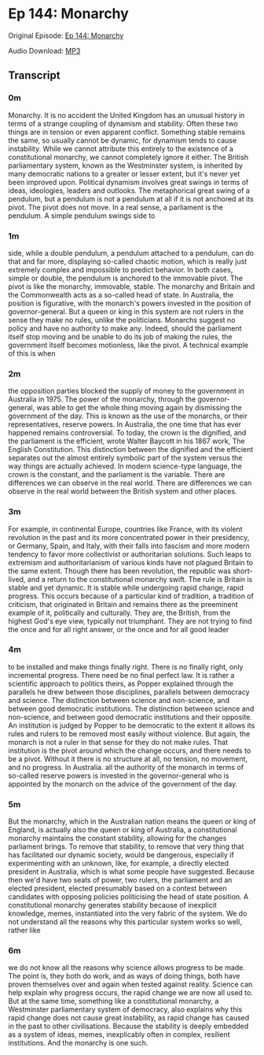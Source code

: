 # Ep 144: Monarchy

Original Episode: [Ep 144: Monarchy](https://www.podbean.com/site/EpisodeDownload/PB12BBABAC8HIJ)

Audio Download: [MP3](https://mcdn.podbean.com/mf/download/64acsz/Monarchy_Podcasta1hac.mp3)

## Transcript

### 0m

Monarchy. It is no accident the United Kingdom has an unusual history in terms of a strange coupling of dynamism and stability. Often these two things are in tension or even apparent conflict. Something stable remains the same, so usually cannot be dynamic, for dynamism tends to cause instability. While we cannot attribute this entirely to the existence of a constitutional monarchy, we cannot completely ignore it either. The British parliamentary system, known as the Westminster system, is inherited by many democratic nations to a greater or lesser extent, but it's never yet been improved upon. Political dynamism involves great swings in terms of ideas, ideologies, leaders and outlooks. The metaphorical great swing of a pendulum, but a pendulum is not a pendulum at all if it is not anchored at its pivot. The pivot does not move. In a real sense, a parliament is the pendulum. A simple pendulum swings side to

### 1m

side, while a double pendulum, a pendulum attached to a pendulum, can do that and far more, displaying so-called chaotic motion, which is really just extremely complex and impossible to predict behavior. In both cases, simple or double, the pendulum is anchored to the immovable pivot. The pivot is like the monarchy, immovable, stable. The monarchy and Britain and the Commonwealth acts as a so-called head of state. In Australia, the position is figurative, with the monarch's powers invested in the position of governor-general. But a queen or king in this system are not rulers in the sense they make no rules, unlike the politicians. Monarchs suggest no policy and have no authority to make any. Indeed, should the parliament itself stop moving and be unable to do its job of making the rules, the government itself becomes motionless, like the pivot. A technical example of this is when

### 2m

the opposition parties blocked the supply of money to the government in Australia in 1975. The power of the monarchy, through the governor-general, was able to get the whole thing moving again by dismissing the government of the day. This is known as the use of the monarchs, or their representatives, reserve powers. In Australia, the one time that has ever happened remains controversial. To today, the crown is the dignified, and the parliament is the efficient, wrote Walter Baycott in his 1867 work, The English Constitution. This distinction between the dignified and the efficient separates out the almost entirely symbolic part of the system versus the way things are actually achieved. In modern science-type language, the crown is the constant, and the parliament is the variable. There are differences we can observe in the real world. There are differences we can observe in the real world between the British system and other places.

### 3m

For example, in continental Europe, countries like France, with its violent revolution in the past and its more concentrated power in their presidency, or Germany, Spain, and Italy, with their falls into fascism and more modern tendency to favor more collectivist or authoritarian solutions. Such leaps to extremism and authoritarianism of various kinds have not plagued Britain to the same extent. Though there has been revolution, the republic was short-lived, and a return to the constitutional monarchy swift. The rule is Britain is stable and yet dynamic. It is stable while undergoing rapid change, rapid progress. This occurs because of a particular kind of tradition, a tradition of criticism, that originated in Britain and remains there as the preeminent example of it, politically and culturally. They are, the British, from the highest God's eye view, typically not triumphant. They are not trying to find the once and for all right answer, or the once and for all good leader

### 4m

to be installed and make things finally right. There is no finally right, only incremental progress. There need be no final perfect law. It is rather a scientific approach to politics theirs, as Popper explained through the parallels he drew between those disciplines, parallels between democracy and science. The distinction between science and non-science, and between good democratic institutions. The distinction between science and non-science, and between good democratic institutions and their opposite. An institution is judged by Popper to be democratic to the extent it allows its rules and rulers to be removed most easily without violence. But again, the monarch is not a ruler in that sense for they do not make rules. That institution is the pivot around which the change occurs, and there needs to be a pivot. Without it there is no structure at all, no tension, no movement, and no progress. In Australia. all the authority of the monarch in terms of so-called reserve powers is invested in the governor-general who is appointed by the monarch on the advice of the government of the day.

### 5m

But the monarchy, which in the Australian nation means the queen or king of England, is actually also the queen or king of Australia, a constitutional monarchy maintains the constant stability, allowing for the changes parliament brings. To remove that stability, to remove that very thing that has facilitated our dynamic society, would be dangerous, especially if experimenting with an unknown, like, for example, a directly elected president in Australia, which is what some people have suggested. Because then we'd have two seats of power, two rulers, the parliament and an elected president, elected presumably based on a contest between candidates with opposing policies politicising the head of state position. A constitutional monarchy generates stability because of inexplicit knowledge, memes, instantiated into the very fabric of the system. We do not understand all the reasons why this particular system works so well, rather like

### 6m

we do not know all the reasons why science allows progress to be made. The point is, they both do work, and as ways of doing things, both have proven themselves over and again when tested against reality. Science can help explain why progress occurs, the rapid change we are now all used to. But at the same time, something like a constitutional monarchy, a Westminster parliamentary system of democracy, also explains why this rapid change does not cause great instability, as rapid change has caused in the past to other civilisations. Because the stability is deeply embedded as a system of ideas, memes, inexplicably often in complex, resilient institutions. And the monarchy is one such.

